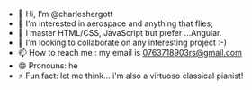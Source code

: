 - 👋 Hi, I’m @charleshergott
- 👀 I’m interested in aerospace and anything that flies; 
- 🌱 I master HTML/CSS, JavaScript but prefer ...Angular.
- 💞️ I’m looking to collaborate on any interesting project :-)
- 📫 How to reach me : my email is 0763718903rs@gmail.com
- 😄 Pronouns: he
- ⚡ Fun fact: let me think... i'm also a virtuoso classical pianist!

<!---
charleshergott/charleshergott is a ✨ special ✨ repository because its `README.md` (this file) appears on your GitHub profile.
You can click the Preview link to take a look at your changes.
--->
